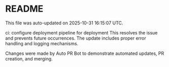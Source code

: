 # README

This file was auto-updated on 2025-10-31 16:15:07 UTC.

ci: configure deployment pipeline for deployment This resolves the issue and prevents future occurrences. The update includes proper error handling and logging mechanisms.

Changes were made by Auto PR Bot to demonstrate automated updates, PR creation, and merging.
